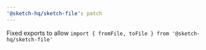 ```yaml
---
'@sketch-hq/sketch-file': patch
---
```


Fixed exports to allow `import { fromFile, toFile } from '@sketch-hq/sketch-file'`
